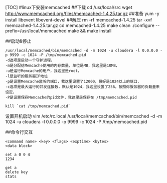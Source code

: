 [TOC]
#linux下安装memcached
##下载
cd /usr/local/src
wget http://www.memcached.org/files/memcached-1.4.25.tar.gz
##准备
yum -y install libevent libevent-devel
##解压
rm -rf memcached-1.4.25
tar -xvf memcached-1.4.25.tar.gz
cd memcached-1.4.25
make clean
./configure --prefix=/usr/local/memcached
make && make install


##启动&停止

	/usr/local/memcached/bin/memcached -d -m 1024 -u cloudera -l 0.0.0.0 -p 9999 -c 1024 -P /tmp/memcached.pid
	-d选项是启动一个守护进程，
	-m是分配给Memcache使用的内存数量，单位是MB，我这里是10MB，
	-u是运行Memcache的用户，我这里是root，
	-l是监听的服务器IP地址
	-p是设置Memcache监听的端口，我这里设置了12000，最好是1024以上的端口，
	-c选项是最大运行的并发连接数，默认是1024，我这里设置了256，按照你服务器的负载量来设定，
	-P是设置保存Memcache的pid文件，我这里是保存在 /tmp/memcached.pid

	kill `cat /tmp/memcached.pid`

设置开机启动
vim /etc/rc.local
/usr/local/memcached/bin/memcached -d -m 1024 -u cloudera -l 0.0.0.0 -p 9999 -c 1024 -P /tmp/memcached.pid
	
##命令行交互

	<command name> <key> <flags> <exptime> <bytes>
	<data block>

	set a 0 0 4
	1234

	get a
	delete key
	stats

